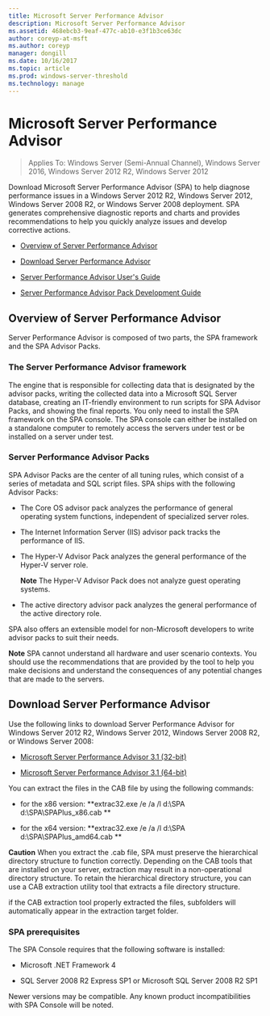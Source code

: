 ```yaml
---
title: Microsoft Server Performance Advisor
description: Microsoft Server Performance Advisor
ms.assetid: 468ebcb3-9eaf-477c-ab10-e3f1b3ce63dc
author: coreyp-at-msft
ms.author: coreyp
manager: dongill
ms.date: 10/16/2017
ms.topic: article
ms.prod: windows-server-threshold
ms.technology: manage
---
```

# Microsoft Server Performance Advisor

>Applies To: Windows Server (Semi-Annual Channel), Windows Server 2016, Windows Server 2012 R2, Windows Server 2012

Download Microsoft Server Performance Advisor (SPA) to help diagnose performance issues in a Windows Server 2012 R2, Windows Server 2012, Windows Server 2008 R2, or Windows Server 2008 deployment. SPA generates comprehensive diagnostic reports and charts and provides recommendations to help you quickly analyze issues and develop corrective actions.

-   [Overview of Server Performance Advisor](#bkmk-aboutspa)

-   [Download Server Performance Advisor](#bkmk-downloadspa)

-   [Server Performance Advisor User's Guide](server-performance-advisor-users-guide.md)

-   [Server Performance Advisor Pack Development Guide](server-performance-advisor-pack-development-guide.md)

## <a href="" id="bkmk-aboutspa"></a>Overview of Server Performance Advisor

Server Performance Advisor is composed of two parts, the SPA framework and the SPA Advisor Packs.

### The Server Performance Advisor framework

The engine that is responsible for collecting data that is designated by the advisor packs, writing the collected data into a Microsoft SQL Server database, creating an IT-friendly environment to run scripts for SPA Advisor Packs, and showing the final reports. You only need to install the SPA framework on the SPA console. The SPA console can either be installed on a standalone computer to remotely access the servers under test or be installed on a server under test.

### Server Performance Advisor Packs

SPA Advisor Packs are the center of all tuning rules, which consist of a series of metadata and SQL script files. SPA ships with the following Advisor Packs:

-   The Core OS advisor pack analyzes the performance of general operating system functions, independent of specialized server roles.

-   The Internet Information Server (IIS) advisor pack tracks the performance of IIS.

-   The Hyper-V Advisor Pack analyzes the general performance of the Hyper-V server role.

    **Note**
    The Hyper-V Advisor Pack does not analyze guest operating systems.

     

-   The active directory advisor pack analyzes the general performance of the active directory role.

SPA also offers an extensible model for non-Microsoft developers to write advisor packs to suit their needs.

**Note**
SPA cannot understand all hardware and user scenario contexts. You should use the recommendations that are provided by the tool to help you make decisions and understand the consequences of any potential changes that are made to the servers.

 

## <a href="" id="bkmk-downloadspa"></a>Download Server Performance Advisor


Use the following links to download Server Performance Advisor for Windows Server 2012 R2, Windows Server 2012, Windows Server 2008 R2, or Windows Server 2008:

-   [Microsoft Server Performance Advisor 3.1 (32-bit)](http://go.microsoft.com/fwlink/p/?linkid=327751)

-   [Microsoft Server Performance Advisor 3.1 (64-bit)](http://go.microsoft.com/fwlink/p/?linkid=327752)

You can extract the files in the CAB file by using the following commands:

-   for the x86 version: **extrac32.exe /e /a /l  d:\\SPA   d:\\SPA\\SPAPlus\_x86.cab **

-   for the x64 version: **extrac32.exe /e /a /l  d:\\SPA   d:\\SPA\\SPAPlus\_amd64.cab **

**Caution**
When you extract the .cab file, SPA must preserve the hierarchical directory structure to function correctly. Depending on the CAB tools that are installed on your server, extraction may result in a non-operational directory structure. To retain the hierarchical directory structure, you can use a CAB extraction utility tool that extracts a file directory structure.

 

if the CAB extraction tool properly extracted the files, subfolders will automatically appear in the extraction target folder.

### SPA prerequisites

The SPA Console requires that the following software is installed:

-   Microsoft .NET Framework 4

-   SQL Server 2008 R2 Express SP1 or Microsoft SQL Server 2008 R2 SP1

Newer versions may be compatible. Any known product incompatibilities with SPA Console will be noted.
